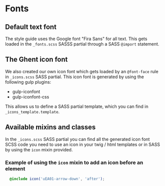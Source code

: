 # Fonts

## Default text font

The style guide uses the Google font "Fira Sans" for all text.
This gets loaded in the `_fonts.scss` SASSS partial through a SASS `@import`
statement.

## The Ghent icon font

We also created our own icon font which gets loaded by an `@font-face` rule in
`_icons.scss` SASS partial. This icon font is generated by using the following
gulp plugins:

* gulp-iconfont
* gulp-iconfont-css

This allows us to define a SASS partial template, which you can find in
`_icons_template.template`.

## Available mixins and classes

In the `_icons.scss` SASS partial you can find all the generated icon font SCSS
code you need to use an icon in your twig / html templates or in SASS by using
the `icon` mixin provided.

### Example of using the `icon` mixin to add an icon before an element

```scss
  @include icon('uEA01-arrow-down', 'after');
```
